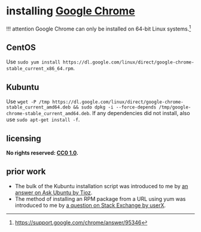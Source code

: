 # installing [Google Chrome]

!!! attention
    Google Chrome can only be installed on 64-bit Linux systems.[^insGCrm1]

## CentOS
Use `sudo yum install https://dl.google.com/linux/direct/google-chrome-stable_current_x86_64.rpm`.

## Kubuntu
Use `wget -P /tmp https://dl.google.com/linux/direct/google-chrome-stable_current_amd64.deb && sudo dpkg -i --force-depends /tmp/google-chrome-stable_current_amd64.deb`. If any dependencies did not install, also use `sudo apt-get install -f`.

## licensing
**No rights reserved: [CC0 1.0](https://creativecommons.org/publicdomain/zero/1.0/).**

## prior work
- The bulk of the Kubuntu installation script was introduced to me by [an answer on Ask Ubuntu by Tioz](https://askubuntu.com/questions/760085/how-do-you-install-google-chrome-on-ubuntu-16-04/760452#760452).
- The method of installing an RPM package from a URL using yum was introduced to me by [a question on Stack Exchange by userX](https://unix.stackexchange.com/questions/457130/install-google-chrome-in-centos).

[Google Chrome]: https://www.google.com/chrome/
[^insGCrm1]: https://support.google.com/chrome/answer/95346

